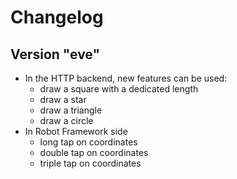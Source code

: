 # Changelog


## Version "eve"

* In the HTTP backend, new features can be used:
	* draw a square with a dedicated length
	* draw a star
	* draw a triangle
	* draw a circle
* In Robot Framework side
	* long tap on coordinates
	* double tap on coordinates
	* triple tap on coordinates
